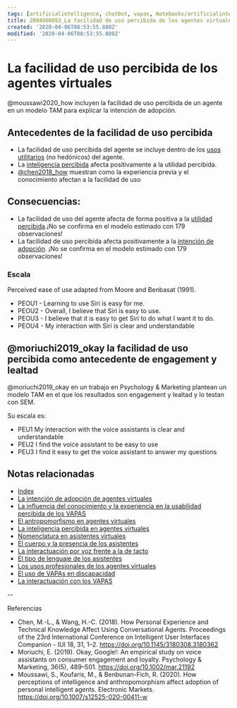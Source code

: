 ```yaml
---
tags: [artificialintelligence, chatbot, vapas, Notebooks/artificialintelligence, virtualagents, ease of use]
title: 2004060853_La facilidad de uso percibida de los agentes virtuales
created: '2020-04-06T08:53:55.880Z'
modified: '2020-04-06T08:53:55.880Z'
---
```


# La facilidad de uso percibida de los agentes virtuales

@moussawi2020_how incluyen la facilidad de uso percibida de un agente en un modelo TAM para explicar la intención de adopción.

## Antecedentes de la facilidad de uso percibida

- La facilidad de uso percibida del agente se incluye dentro de los [usos utilitarios](2004060821_usos_virtual_agents_sistemas_duales.md) (no hedónicos) del agente.
- La [inteligencia percibida](2004060750_inteligencia_percibida_agentes_virtuales.md) afecta positivamente a la utilidad percibida.
- [@chen2018_how](2004150915_aceptacion_VAPA_experiencia_conocimiento.md) muestran como la experiencia previa y el conocimiento afectan a la facilidad de uso

## Consecuencias:

- La facilidad de uso del agente afecta de forma positiva a la [utilidad percibida](2004060840_utilidad_percibidad_agentesvirtuales.md).¡No se confirma en el modelo estimado con 179 observaciones!
- La facilidad de uso percibida afecta positivamente a la [intención de adopción](2004060832_intencion_adopcion_agente_virtual.md). ¡No se confirma en el modelo estimado con 179 observaciones!

### Escala

Perceived ease of use adapted from Moore and
Benbasat (1991). 
- PEOU1 - Learning to use Siri is easy for me.
- PEOU2 - Overall, I believe that Siri is easy to use. 
- PEOU3 - I believe that it is easy to get Siri to do what I want it to do.
- PEOU4 - My interaction with Siri is clear and understandable 

## @moriuchi2019_okay la facilidad de uso percibida como antecedente de engagement y lealtad

@moriuchi2019_okay en un trabajo en Psychology & Marketing plantean un modelo TAM en el que los resultados son engagement y lealtad y lo testan con SEM. 

Su escala es:
- PEU1 My interaction with the voice assistants is clear and understandable
- PEU2 I find the voice assistant to be easy to use 
- PEU3 I find it easy to get the voice assistant to answer my questions

## Notas relacionadas

- [Index](_2003101705_index.md)
- [La intención de adopción de agentes virtuales](2004060832_intencion_adopcion_agente_virtual.md)
- [La influencia del conocimiento y la experiencia en la usabilidad percibida de los VAPAS](2004150915_aceptacion_VAPA_experiencia_conocimiento.md)
- [El antropomorfismo en agentes virtuales](2004060734_antropomorfismo_vapas.md)
- [La inteligencia percibida en agentes virtuales](2004060750_inteligencia_percibida_agentes_virtuales.md)
- [Nomenclatura en asistentes virtuales](2004030718_nombresasistentesvirtuales.md)
- [El cuerpo y la presencia de los asistentes](2004040921_cuerpo_presencia_fisica_asistentes_virtuales.md)
- [La interactuación por voz frente a la de tacto](2004051647_effect_voice_interactions.md)
- [El tipo de lenguaje de los asistentes](2004051732_tipo_lenguaje_asistentes.md)
- [Los usos profesionales de los agentes virtuales](2004081151_usos_profesionales_vapas.md)
- [El uso de VAPAs en discapacidad](2004081204_uso_vapas_discapacidad.md)
- [La interactuación con los VAPAS](2004210737_lainteraccionconlosvapas.md)

--

Referencias 

- Chen, M.-L., & Wang, H.-C. (2018). How Personal Experience and Technical Knowledge Affect Using Conversational Agents. Proceedings of the 23rd International Conference on Intelligent User Interfaces Companion - IUI 18, 31, 1–2. https://doi.org/10.1145/3180308.3180362
- Moriuchi, E. (2019). Okay, Google!: An empirical study on voice assistants on consumer engagement and loyalty. Psychology & Marketing, 36(5), 489–501. https://doi.org/10.1002/mar.21192
- Moussawi, S., Koufaris, M., & Benbunan-Fich, R. (2020). How perceptions of intelligence and anthropomorphism affect adoption of personal intelligent agents. Electronic Markets. https://doi.org/10.1007/s12525-020-00411-w